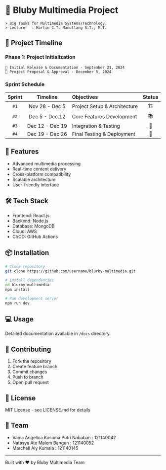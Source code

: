 # 📱 Bluby Multimedia Project
```
> Big Tasks for Multimedia Systems/Technology.
> Lecturer  : Martin C.T. Manullang S.T., M.T.
```
## 📅 Project Timeline

### Phase 1: Project Initialization
```
📍 Initial Release & Documentation - September 21, 2024
📍 Project Proposal & Approval - December 5, 2024
```
### Sprint Schedule

| Sprint | Timeline | Objectives | Status |
|:------:|:--------:|:-----------|:------:|
| `#1` | Nov 28 - Dec 5 | Project Setup & Architecture | 🏗️ |
| `#2` | Dec 5 - Dec 12 | Core Features Development | 📚 |
| `#3` | Dec 12 - Dec 19 | Integration & Testing | 🔄 |
| `#4` | Dec 19 - Dec 26 | Final Testing & Deployment | 🎯 |

## 🚀 Features

- Advanced multimedia processing
- Real-time content delivery
- Cross-platform compatibility
- Scalable architecture
- User-friendly interface

## 🛠️ Tech Stack

- Frontend: React.js
- Backend: Node.js
- Database: MongoDB
- Cloud: AWS
- CI/CD: GitHub Actions

## 📦 Installation

```bash
# Clone repository
git clone https://github.com/username/blurby-multimedia.git

# Install dependencies
cd blurby-multimedia
npm install

# Run development server
npm run dev
```

## 💻 Usage

Detailed documentation available in `/docs` directory.

## 🤝 Contributing

1. Fork the repository
2. Create feature branch
3. Commit changes
4. Push to branch
5. Open pull request

## 📄 License

MIT License - see LICENSE.md for details

## 👥 Team

- Vania Angelica Kusuma Putri Nababan   : 121140042
- Natasya Ate Malem Bangun              :  121140052
- Marchell Aly Kumala                   : 121140145

---
Built with ❤️ by Bluby Multimedia Team
